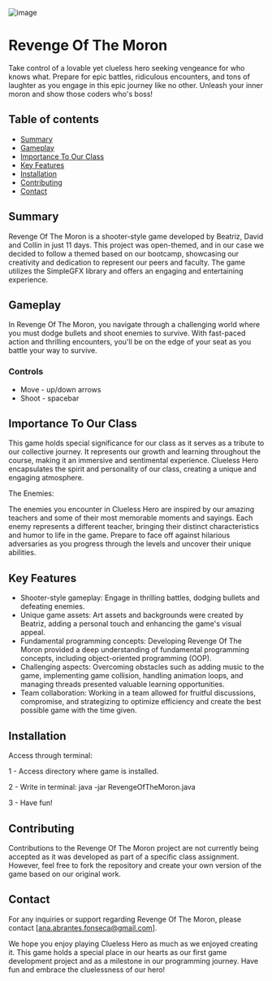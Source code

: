 ![image](https://github.com/imbibs/revenge-of-the-moron/assets/119486067/01b46ad8-90c1-4e11-8edb-09bc04e00abe)

# Revenge Of The Moron
Take control of a lovable yet clueless hero seeking vengeance for who knows what. Prepare for epic battles, ridiculous encounters, and tons of laughter as you engage in this epic journey like no other. Unleash your inner moron and show those coders who's boss!

## Table of contents
* [Summary](#summary)
* [Gameplay](#Gameplay)
* [Importance To Our Class](#importancetoourclass)
* [Key Features](#keyfeatures)
* [Installation](#installation)
* [Contributing](#contributing)
* [Contact](#contact)


## Summary

Revenge Of The Moron is a shooter-style game developed by Beatriz, David and Collin in just 11 days. This project was open-themed, and in our case we decided to follow a themed based on our bootcamp, showcasing our creativity and dedication to represent our peers and faculty. The game utilizes the SimpleGFX library and offers an engaging and entertaining experience.

## Gameplay

In Revenge Of The Moron, you navigate through a challenging world where you must dodge bullets and shoot enemies to survive. With fast-paced action and thrilling encounters, you'll be on the edge of your seat as you battle your way to survive.

### Controls
- Move - up/down arrows
- Shoot - spacebar

## Importance To Our Class

This game holds special significance for our class as it serves as a tribute to our collective journey. It represents our growth and learning throughout the course, making it an immersive and sentimental experience. Clueless Hero encapsulates the spirit and personality of our class, creating a unique and engaging atmosphere.

The Enemies:

The enemies you encounter in Clueless Hero are inspired by our amazing teachers and some of their most memorable moments and sayings. Each enemy represents a different teacher, bringing their distinct characteristics and humor to life in the game. Prepare to face off against hilarious adversaries as you progress through the levels and uncover their unique abilities.

## Key Features

- Shooter-style gameplay: Engage in thrilling battles, dodging bullets and defeating enemies.
- Unique game assets: Art assets and backgrounds were created by Beatriz, adding a personal touch and enhancing the game's visual appeal.
- Fundamental programming concepts: Developing Revenge Of The Moron provided a deep understanding of fundamental programming concepts, including object-oriented programming (OOP).
- Challenging aspects: Overcoming obstacles such as adding music to the game, implementing game collision, handling animation loops, and managing threads presented valuable learning opportunities.
- Team collaboration: Working in a team allowed for fruitful discussions, compromise, and strategizing to optimize efficiency and create the best possible game with the time given.

## Installation

Access through terminal:

1 - Access directory where game is installed.

2 - Write in terminal: java -jar RevengeOfTheMoron.java

3 - Have fun!

## Contributing

Contributions to the Revenge Of The Moron project are not currently being accepted as it was developed as part of a specific class assignment. However, feel free to fork the repository and create your own version of the game based on our original work.

## Contact

For any inquiries or support regarding Revenge Of The Moron, please contact [ana.abrantes.fonseca@gmail.com].

We hope you enjoy playing Clueless Hero as much as we enjoyed creating it. This game holds a special place in our hearts as our first game development project and as a milestone in our programming journey. Have fun and embrace the cluelessness of our hero!


